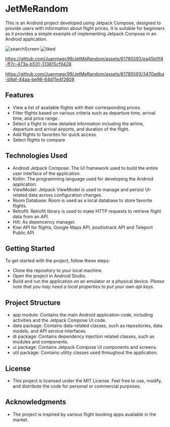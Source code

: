# JetMeRandom


This is an Android project developed using Jetpack Compose, designed to provide users with information about flight prices. It is suitable for beginners as it provides a simple example of implementing Jetpack Compose in an Android application.


![searchScreen](https://github.com/Juanmagc99/JetMeRandom/assets/61785593/2f2e861c-8017-44eb-9572-89c79e24f3af)
![liked](https://github.com/Juanmagc99/JetMeRandom/assets/61785593/f77672d2-91b1-4335-80c7-1640c068031f)


https://github.com/Juanmagc99/JetMeRandom/assets/61785593/ea45b0f4-ff7c-473a-b531-313815cf9428

https://github.com/Juanmagc99/JetMeRandom/assets/61785593/3470adba-b9af-44aa-be98-64d11e4f2608


## Features
  * View a list of available flights with their corresponding prices.
  * Filter flights based on various criteria such as departure time, arrival time, and price range.
  * Select a flight to view detailed information including the airline, departure and arrival airports, and duration of the flight.
  * Add flights to favorites for quick access.
  * Select flights to compare

## Technologies Used
  * Android Jetpack Compose: The UI framework used to build the entire user interface of the application.
  * Kotlin: The programming language used for developing the Android application.
  * ViewModel: Jetpack ViewModel is used to manage and persist UI-related data across configuration changes.
  * Room Database: Room is used as a local database to store favorite flights.
  * Retrofit: Retrofit library is used to make HTTP requests to retrieve flight data from an API.
  * Hilt: As depencency manager.
  * Kiwi API for flights, Google Maps API, positiotrack API and Teleport Public API

## Getting Started
  To get started with the project, follow these steps:

  * Clone the repository to your local machine.
  * Open the project in Android Studio.
  * Build and run the application on an emulator or a physical device.
 *Please note that you may need a local properties to put your own api keys.*

## Project Structure

* app module: Contains the main Android application code, including activities and the Jetpack Compose UI code.
* data package: Contains data-related classes, such as repositories, data models, and API service interfaces.
* di package: Contains dependency injection related classes, such as modules and components.
* ui package: Contains Jetpack Compose UI components and screens.
* util package: Contains utility classes used throughout the application.


## License
* This project is licensed under the MIT License. Feel free to use, modify, and distribute the code for personal or commercial purposes.

## Acknowledgments
* The project is inspired by various flight booking apps available in the market.

